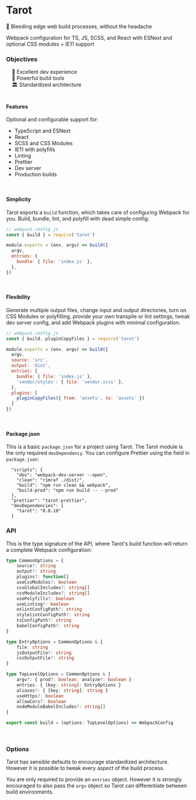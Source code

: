 # Tarot

🔮 Bleeding edge web build processes, without the headache

Webpack configuration for TS, JS, SCSS, and React with ESNext and optional CSS modules + IE11 support

### Objectives

&nbsp;&nbsp;&nbsp;&nbsp;🌈 Excellent dev experience<br>
&nbsp;&nbsp;&nbsp;&nbsp;🚀 Powerful build tools<br>
&nbsp;&nbsp;&nbsp;&nbsp;🏛 Standardized architecture<br>
<br>


#### Features

Optional and configurable support for:

* TypeScript and ESNext
* React
* SCSS and CSS Modules
* IE11 with polyfills
* Linting
* Prettier
* Dev server
* Production builds
<br>


#### Simplicity

Tarot exports a `build` function, which takes care of configuring Webpack for you. Build, bundle, lint, and polyfill with dead simple config:

```js
// webpack.config.js
const { build } = require('tarot')

module.exports = (env, argv) => build({
  argv,
  entries: {
    bundle: { file: 'index.js' },
  },
})
```
<br>


#### Flexibility

Generate multiple output files, change input and output directories, turn on CSS Modules or polyfilling, provide your own transpile or lint settings, tweak dev server config, and add Webpack plugins with minimal configuration.

```js
// webpack.config.js
const { build, pluginCopyFiles } = require('tarot')

module.exports = (env, argv) => build({
  argv,
  source: 'src',
  output: 'dist',
  entries: {
    bundle: { file: 'index.js' },
    'vendor/styles': { file: 'vendor.scss' },
  },
  plugins: [
    pluginCopyFiles({ from: 'assets', to: 'assets' })
  ]
})
```
<br>


#### Package.json

This is a basic `package.json` for a project using Tarot. The Tarot module is the only required `devDependency`. You can configure Prettier using the field in `package.json`:

```jsonc
  "scripts": {
    "dev": "webpack-dev-server --open",
    "clean": "rimraf ./dist/",
    "build": "npm run clean && webpack",
    "build-prod": "npm run build -- --prod"
  },
  "prettier": "tarot-prettier",
  "devDependencies": {
    "tarot": "0.0.10"
  }

```


### API

This is the type signature of the API, where Tarot's build function will return a complete Webpack configuration:

```typescript
type CommonOptions = {
    source?: string
    output?: string
    plugins?: function[]
    useCssModules?: boolean
    cssGlobalIncludes?: string[]
    cssModuleIncludes?: string[]
    usePolyfills?: boolean
    useLinting?: boolean
    eslintConfigPath?: string
    stylelintConfigPath?: string
    tsConfigPath?: string
    babelConfigPath?: string
}

type EntryOptions = CommonOptions & {
    file: string
    jsOutputFile?: string
    cssOutputFile?: string
}

type TopLevelOptions = CommonOptions & {
    argv?: { prod?: boolean, analyze?: boolean }
    entries: { [key: string]: EntryOptions }
    aliases?: { [key: string]: string }
    useHttps?: boolean
    allowCors?: boolean
    nodeModuleBabelIncludes?: string[]
}

export const build = (options: TopLevelOptions) => WebpackConfig
```
<br>


### Options

Tarot has sensible defaults to encourage standardized architecture. However it is possible to tweak every aspect of the build process.

You are only required to provide an `entries` object. However it is strongly encouraged to also pass the `argv` object so Tarot can differentiate between build environments.